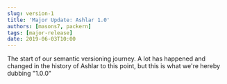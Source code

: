 ```yaml
---
slug: version-1
title: 'Major Update: Ashlar 1.0'
authors: [masons7, packern]
tags: [major-release]
date: 2019-06-03T10:00
---
```


The start of our semantic versioning journey. A lot has happened and changed in the history of Ashlar to this point, but this is what we're hereby dubbing "1.0.0"